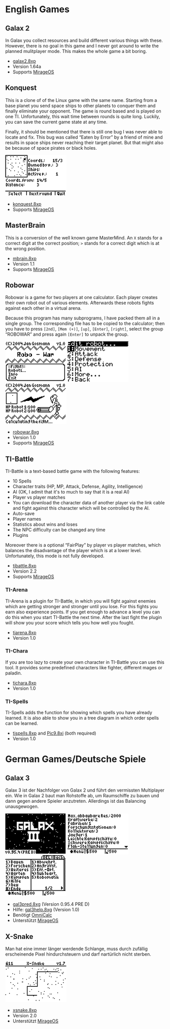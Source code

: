 # English Games

## Galax 2

In Galax you collect resources and build different various things with these.
However, there is no goal in this game and I never got around to write the
planned mulitplayer  mode. This makes the whole game a bit boring.

* [galax2.8xp](./galax2.8xp)
* Version 1.64a
* Supports [MirageOS]


## Konquest

This is a clone of of the Linux game with the same name. Starting from a base
planet you send space ships to other planets to conquer them and finally
eliminate your opponent. The game is round based and is played on one TI.
Unfortunately, this wait time between rounds is quite long. Luckily, you can
save the current game state at any time.

Finally, it should be mentioned that there is still one bug I was never able to
locate and fix. This bug was called “Eaten by Error” by a friend of mine and
results in space ships never reaching their target planet. But that might also
be because of space pirates or black holes.

![screenshot](./konq1.gif)

* [konquest.8xp](./konquest.8xp)
* Supports [MirageOS]

## MasterBrain

This is a conversion of the well known game MasterMind. An `X` stands for
a correct digit at the correct position; `>` stands for a correct digit which is
at the wrong position.

* [mbrain.8xp](./mbrain.8xp)
* Version 1.1
* Supports [MirageOS]

## Robowar

Robowar is a game for two players at one calculator. Each player creates their
own robot out of various elements. Afterwards these robots fights against each
other in a virtual arena.

Because this program has many subprograms, I have packed them all in a single
group. The corresponding file has to be copied to the calculator; then you have
to press `[2nd]`, `[Mem (+)]`, `[up]`, `[Enter]`, `[right]`, select the group
“ROBOWAR” and press again `[Enter]` to unpack the group.

![screenhot](./robowar1.gif)
![screenhot](./robowar2.gif)
![screenhot](./robowar3.gif)

* [robowar.8xg](./robowar.8xg)
* Version 1.0
* Supports [MirageOS]

## TI-Battle

TI-Battle is a text-based battle game with the following features:

* 10 Spells
* Character traits (HP, MP, Attack, Defense, Agility, Intelligence)
* AI (OK, I admit that it's to much to say that it is a real AI)
* Player vs player matches
* You can download the character data of another player via the link cable and
  fight against this character which will be controlled by the AI.
* Auto-save
* Player names
* Statistics about wins and loses
* The NPC difficulty can be changed any time
* Plugins

Moreover there is a optional “FairPlay” by player vs player matches, which
balances the disadvantage of the player which is at a lower level.
Unfortunately, this mode is not fully developed.

* [tibattle.8xp](./tibattle.8xp)
* Version 2.2
* Supports [MirageOS]

### TI-Arena

TI-Arena is a plugin for TI-Battle, in which you will fight against enemies
which are getting stronger and stronger until you lose. For this fights you earn
also experience points. If you get enough to advance a level you can do this
when you start TI-Battle the next time. After the last fight the plugin will
show you your score which tells you how well you fought.

* [tiarena.8xp](./tiarena.8xp)
* Version 1.0

### TI-Chara

If you are too lazy to create your own character in TI-Battle you can use this
tool. It provides some predefined characters like fighter, different mages or
paladin.

* [tichara.8xp](./tichara.8xp)
* Version 1.0

### TI-Spells

TI-Spells adds the function for showing which spells you have already learned.
It is also able to show you in a tree diagram in which order spells can be
learned.

* [tispells.8xp](./tispells.8xp) and [Pic9.8xi](./Pic9.8xi) (both required)
* Version 1.0

# German Games/Deutsche Spiele

## Galax 3

Galax 3 ist der Nachfolger von Galax 2 und führt den vermissten Multiplayer ein.
Wie in Galax 2 baut man Rohstoffe ab, um Raumschiffe zu bauen und dann gegen
andere Spieler anzutreten. Allerdings ist das Balancing unausgewogen.

![screenshot](./galax301.gif)
![screenshot](./galax302.gif)
![screenshot](./galax303.gif)

* [gal3pred.8xg](./gal3pred.8xg) (Version 0.95.4 PRE D)
* Hilfe: [gal3help.8xg](./gal3help.8xg) (Version 1.0)
* Benötigt [OmniCalc]
* Unterstützt [MirageOS]

## X-Snake

Man hat eine immer länger werdende Schlange, muss durch zufällig erscheinende
Pixel hindurchsteuern und darf nartürlich nicht sterben.

![screenshot](./xsnake01.gif)

* [xsnake.8xp](./xsnake.8xp)
* Version 2.0
* Unterstützt [MirageOS]

[MirageOS]: http://www.detachedsolutions.com/
[OmniCalc]: http://www.detachedsolutions.com/

